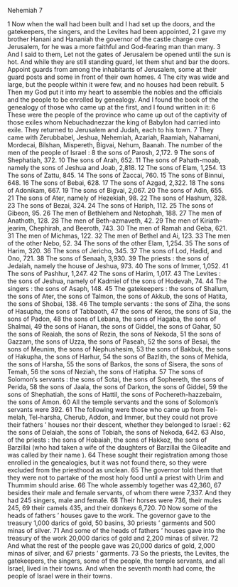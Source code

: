 Nehemiah 7

1	Now when the wall had been built and I had set up the doors, and the gatekeepers, the singers, and the Levites had been appointed,
2	I gave my brother Hanani and Hananiah the governor of the castle charge over Jerusalem, for he was a more faithful and God-fearing man than many.
3	And I said to them, Let not the gates of Jerusalem be opened until the sun is hot. And while they are still standing guard, let them shut and bar the doors. Appoint guards from among the inhabitants of Jerusalem, some at their guard posts and some in front of their own homes.
4	The city was wide and large, but the people within it were few, and no houses had been rebuilt.
5	Then my God put it into my heart to assemble the nobles and the officials and the people to be enrolled by genealogy. And I found the book of the genealogy of those who came up at the first, and I found written in it:
6	These were the people of the province who came up out of the captivity of those exiles whom Nebuchadnezzar the king of Babylon had carried into exile. They returned to Jerusalem and Judah, each to his town.
7	They came with Zerubbabel, Jeshua, Nehemiah, Azariah, Raamiah, Nahamani, Mordecai, Bilshan, Mispereth, Bigvai, Nehum, Baanah. The number of the men of the people of Israel :
8	the sons of Parosh, 2,172.
9	The sons of Shephatiah, 372.
10	The sons of Arah, 652.
11	The sons of Pahath-moab, namely the sons of Jeshua and Joab, 2,818.
12	The sons of Elam, 1,254.
13	The sons of Zattu, 845.
14	The sons of Zaccai, 760.
15	The sons of Binnui, 648.
16	The sons of Bebai, 628.
17	The sons of Azgad, 2,322.
18	The sons of Adonikam, 667.
19	The sons of Bigvai, 2,067.
20	The sons of Adin, 655.
21	The sons of Ater, namely of Hezekiah, 98.
22	The sons of Hashum, 328.
23	The sons of Bezai, 324.
24	The sons of Hariph, 112.
25	The sons of Gibeon, 95.
26	The men of Bethlehem and Netophah, 188.
27	The men of Anathoth, 128.
28	The men of Beth-azmaveth, 42.
29	The men of Kiriath-jearim, Chephirah, and Beeroth, 743.
30	The men of Ramah and Geba, 621.
31	The men of Michmas, 122.
32	The men of Bethel and Ai, 123.
33	The men of the other Nebo, 52.
34	The sons of the other Elam, 1,254.
35	The sons of Harim, 320.
36	The sons of Jericho, 345.
37	The sons of Lod, Hadid, and Ono, 721.
38	The sons of Senaah, 3,930.
39	The priests : the sons of Jedaiah, namely the house of Jeshua, 973.
40	The sons of Immer, 1,052.
41	The sons of Pashhur, 1,247.
42	The sons of Harim, 1,017.
43	The Levites : the sons of Jeshua, namely of Kadmiel of the sons of Hodevah, 74.
44	The singers : the sons of Asaph, 148.
45	The gatekeepers : the sons of Shallum, the sons of Ater, the sons of Talmon, the sons of Akkub, the sons of Hatita, the sons of Shobai, 138.
46	The temple servants : the sons of Ziha, the sons of Hasupha, the sons of Tabbaoth,
47	the sons of Keros, the sons of Sia, the sons of Padon,
48	the sons of Lebana, the sons of Hagaba, the sons of Shalmai,
49	the sons of Hanan, the sons of Giddel, the sons of Gahar,
50	the sons of Reaiah, the sons of Rezin, the sons of Nekoda,
51	the sons of Gazzam, the sons of Uzza, the sons of Paseah,
52	the sons of Besai, the sons of Meunim, the sons of Nephushesim,
53	the sons of Bakbuk, the sons of Hakupha, the sons of Harhur,
54	the sons of Bazlith, the sons of Mehida, the sons of Harsha,
55	the sons of Barkos, the sons of Sisera, the sons of Temah,
56	the sons of Neziah, the sons of Hatipha.
57	The sons of Solomon’s servants : the sons of Sotai, the sons of Sophereth, the sons of Perida,
58	the sons of Jaala, the sons of Darkon, the sons of Giddel,
59	the sons of Shephatiah, the sons of Hattil, the sons of Pochereth-hazzebaim, the sons of Amon.
60	All the temple servants and the sons of Solomon’s servants were 392.
61	The following were those who came up from Tel-melah, Tel-harsha, Cherub, Addon, and Immer, but they could not prove their fathers ’ houses nor their descent, whether they belonged to Israel :
62	the sons of Delaiah, the sons of Tobiah, the sons of Nekoda, 642.
63	Also, of the priests : the sons of Hobaiah, the sons of Hakkoz, the sons of Barzillai (who had taken a wife of the daughters of Barzillai the Gileadite and was called by their name ).
64	These sought their registration among those enrolled in the genealogies, but it was not found there, so they were excluded from the priesthood as unclean.
65	The governor told them that they were not to partake of the most holy food until a priest with Urim and Thummim should arise.
66	The whole assembly together was 42,360,
67	besides their male and female servants, of whom there were 7,337. And they had 245 singers, male and female.
68	Their horses were 736, their mules 245,
69	their camels 435, and their donkeys 6,720.
70	Now some of the heads of fathers ’ houses gave to the work. The governor gave to the treasury 1,000 darics of gold, 50 basins, 30 priests ’ garments and 500 minas of silver.
71	And some of the heads of fathers ’ houses gave into the treasury of the work 20,000 darics of gold and 2,200 minas of silver.
72	And what the rest of the people gave was 20,000 darics of gold, 2,000 minas of silver, and 67 priests ’ garments.
73	So the priests, the Levites, the gatekeepers, the singers, some of the people, the temple servants, and all Israel, lived in their towns. And when the seventh month had come, the people of Israel were in their towns.

